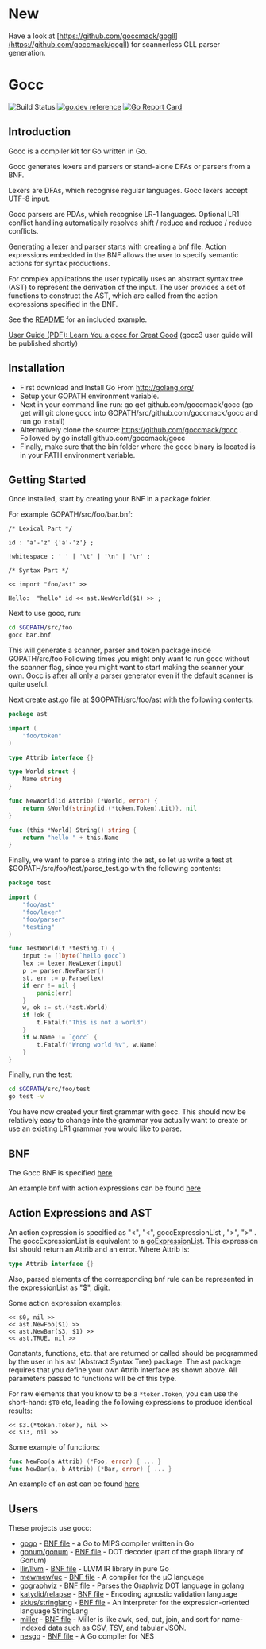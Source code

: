 # New
Have a look at [https://github.com/goccmack/gogll](https://github.com/goccmack/gogll) for scannerless GLL parser generation.
# Gocc

![Build Status](https://github.com/goccmack/gocc/workflows/build/badge.svg)
[![go.dev reference](https://img.shields.io/badge/go.dev-reference-007d9c?logo=go&logoColor=white&style=flat-square)](https://pkg.go.dev/github.com/goccmack/gocc)
[![Go Report Card](https://goreportcard.com/badge/github.com/goccmack/gocc)](https://goreportcard.com/report/github.com/goccmack/gocc)

## Introduction

Gocc is a compiler kit for Go written in Go.

Gocc generates lexers and parsers or stand-alone DFAs or parsers from a BNF.

Lexers are DFAs, which recognise regular languages. Gocc lexers accept UTF-8 input.

Gocc parsers are PDAs, which recognise LR-1 languages. Optional LR1 conflict
handling automatically resolves shift / reduce and reduce / reduce conflicts.

Generating a lexer and parser starts with creating a bnf file. Action expressions
embedded in the BNF allows the user to specify semantic actions for syntax productions.

For complex applications the user typically uses an abstract syntax tree (AST)
to represent the derivation of the input. The user provides a set of functions
to construct the AST, which are called from the action expressions specified
in the BNF.

See the [README](example/bools/README) for an included example.

[User Guide (PDF): Learn You a gocc for Great Good](https://raw.githubusercontent.com/goccmack/gocc/master/doc/gocc_user_guide.pdf) (gocc3 user guide will be published shortly)

## Installation

* First download and Install Go From http://golang.org/
* Setup your GOPATH environment variable.
* Next in your command line run: go get github.com/goccmack/gocc (go get will
  git clone gocc into GOPATH/src/github.com/goccmack/gocc and run go install)
* Alternatively clone the source: https://github.com/goccmack/gocc . Followed
  by go install github.com/goccmack/gocc
* Finally, make sure that the bin folder where the gocc binary is located is
  in your PATH environment variable.

## Getting Started

Once installed, start by creating your BNF in a package folder.

For example GOPATH/src/foo/bar.bnf:

```
/* Lexical Part */

id : 'a'-'z' {'a'-'z'} ;

!whitespace : ' ' | '\t' | '\n' | '\r' ;

/* Syntax Part */

<< import "foo/ast" >>

Hello:  "hello" id << ast.NewWorld($1) >> ;
```

Next to use gocc, run:

```sh
cd $GOPATH/src/foo
gocc bar.bnf
```

This will generate a scanner, parser and token package inside GOPATH/src/foo
Following times you might only want to run gocc without the scanner flag,
since you might want to start making the scanner your own. Gocc is after all
only a parser generator even if the default scanner is quite useful.

Next create ast.go file at $GOPATH/src/foo/ast with the following contents:

```go
package ast

import (
    "foo/token"
)

type Attrib interface {}

type World struct {
    Name string
}

func NewWorld(id Attrib) (*World, error) {
    return &World{string(id.(*token.Token).Lit)}, nil
}

func (this *World) String() string {
    return "hello " + this.Name
}
```

Finally, we want to parse a string into the ast, so let us write a test at
$GOPATH/src/foo/test/parse_test.go with the following contents:

```go
package test

import (
    "foo/ast"
    "foo/lexer"
    "foo/parser"
    "testing"
)

func TestWorld(t *testing.T) {
    input := []byte(`hello gocc`)
    lex := lexer.NewLexer(input)
    p := parser.NewParser()
    st, err := p.Parse(lex)
    if err != nil {
        panic(err)
    }
    w, ok := st.(*ast.World)
    if !ok {
        t.Fatalf("This is not a world")
    }
    if w.Name != `gocc` {
        t.Fatalf("Wrong world %v", w.Name)
    }
}
```

Finally, run the test:

```sh
cd $GOPATH/src/foo/test
go test -v
```

You have now created your first grammar with gocc. This should now be relatively
easy to change into the grammar you actually want to create or use an existing
LR1 grammar you would like to parse.

## BNF

The Gocc BNF is specified [here](spec/gocc2.ebnf)

An example bnf with action expressions can be found [here](example/bools/example.bnf)

## Action Expressions and AST

An action expression is specified as "<", "<", goccExpressionList , ">", ">" .
The goccExpressionList is equivalent to a [goExpressionList](https://golang.org/ref/spec#ExpressionList).
This expression list should return an Attrib and an error. Where Attrib is:

```go
type Attrib interface {}
```

Also, parsed elements of the corresponding bnf rule can be represented in the expressionList as "$", digit.

Some action expression examples:

```
<< $0, nil >>
<< ast.NewFoo($1) >>
<< ast.NewBar($3, $1) >>
<< ast.TRUE, nil >>
```

Constants, functions, etc. that are returned or called should be programmed by
the user in his ast (Abstract Syntax Tree) package. The ast package requires
that you define your own Attrib interface as shown above. All parameters
passed to functions will be of this type.

For raw elements that you know to be a `*token.Token`, you can use the short-hand: `$T0` etc, leading the following expressions to produce identical results:

```
<< $3.(*token.Token), nil >>
<< $T3, nil >>
```

Some example of functions:

```go
func NewFoo(a Attrib) (*Foo, error) { ... }
func NewBar(a, b Attrib) (*Bar, error) { ... }
```

An example of an ast can be found [here](example/bools/ast/ast.go)

## Users

These projects use gocc:

* [gogo](https://github.com/shivansh/gogo) - [BNF file](https://github.com/shivansh/gogo/blob/master/src/lang.bnf) - a Go to MIPS compiler written in Go
* [gonum/gonum](https://github.com/gonum/gonum) - [BNF file](https://github.com/gonum/gonum/blob/master/graph/formats/dot/internal/dot.bnf) - DOT decoder (part of the graph library of Gonum)
* [llir/llvm](https://github.com/llir/llvm) - [BNF file](https://github.com/llir/llvm/blob/28149269dab73cc63915a9c2c6c7b25dbd4db027/asm/internal/ll.bnf) - LLVM IR library in pure Go
* [mewmew/uc](https://github.com/mewmew/uc) - [BNF file](https://github.com/mewmew/uc/blob/master/gocc/uc.bnf) - A compiler for the µC language
* [gographviz](https://github.com/awalterschulze/gographviz) - [BNF file](https://github.com/awalterschulze/gographviz/blob/master/dot.bnf) - Parses the Graphviz DOT language in golang
* [katydid/relapse](http://katydid.github.io/) - [BNF file](https://github.com/katydid/katydid/blob/master/relapse/bnf/all.bnf) - Encoding agnostic validation language
* [skius/stringlang](https://github.com/skius/stringlang) - [BNF file](https://github.com/skius/stringlang/blob/main/lang.bnf) - An interpreter for the expression-oriented language StringLang
* [miller](https://github.com/johnkerl/miller) - [BNF file](https://github.com/johnkerl/miller/blob/main/internal/pkg/parsing/mlr.bnf) - Miller is like awk, sed, cut, join, and sort for name-indexed data such as CSV, TSV, and tabular JSON.
* [nesgo](https://github.com/retroenv/nesgo) - [BNF file](https://github.com/retroenv/nesgo/blob/main/internal/gocc/lang.bnf) - A Go compiler for NES
